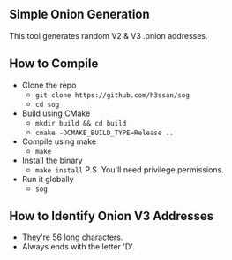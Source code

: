 ## Simple Onion Generation

This tool generates random V2 & V3 .onion addresses.

## How to Compile

- Clone the repo
  - `git clone https://github.com/h3ssan/sog`
  - `cd sog`
- Build using CMake
  - `mkdir build && cd build`
  - `cmake -DCMAKE_BUILD_TYPE=Release ..`
- Compile using make
  - `make`
- Install the binary
  - `make install` P.S. You'll need privilege permissions.
- Run it globally
  - `sog`

## How to Identify Onion V3 Addresses

- They're 56 long characters.
- Always ends with the letter 'D'.